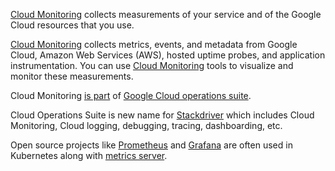 
[Cloud Monitoring](https://cloud.google.com/monitoring) collects measurements of your service and of the Google Cloud resources that you use.  

[Cloud Monitoring](https://cloud.google.com/monitoring/docs/monitoring-overview) collects metrics, events, and metadata from Google Cloud, Amazon Web Services (AWS), hosted uptime probes, and application instrumentation.  You can use [Cloud Monitoring](https://cloud.google.com/monitoring/docs) tools to visualize and monitor these measurements.

Cloud Monitoring [is part](Operations-and-Stackdriver) of [Google Cloud operations suite](https://cloud.google.com/stackdriver/docs).

Cloud Operations Suite is new name for [Stackdriver](https://cloud.google.com/products/operations) which includes Cloud Monitoring, Cloud logging, debugging, tracing, dashboarding, etc.

Open source projects like [Prometheus](https://prometheus.io/) and [Grafana](https://grafana.com/) are often used in Kubernetes along with [metrics server](https://github.com/kubernetes-sigs/metrics-server).